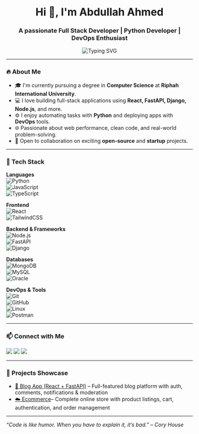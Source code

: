 <h1 align="center">Hi 👋, I'm Abdullah Ahmed</h1>
<h3 align="center">A passionate Full Stack Developer | Python Developer | DevOps Enthusiast</h3>

<p align="center">
  <img src="https://readme-typing-svg.herokuapp.com?font=Fira+Code&duration=3000&pause=1000&center=true&vCenter=true&width=435&lines=Full+Stack+Web+Developer;Python+%7C+FastAPI+%7C+Django;React+%7C+Node+%7C+MongoDB+%7C+MySQL;DevOps+%7C+Automation+%7C+Problem+Solver" alt="Typing SVG" />
</p>

---

### 🔥 About Me

- 🎓 I'm currently pursuing a degree in **Computer Science** at **Riphah International University**.
- 💻 I love building full-stack applications using **React, FastAPI, Django, Node.js**, and more.
- ⚙️ I enjoy automating tasks with **Python** and deploying apps with **DevOps** tools.
- 🌐 Passionate about web performance, clean code, and real-world problem-solving.
- 🤝 Open to collaboration on exciting **open-source** and **startup** projects.

---

### 💼 Tech Stack

**Languages**  
![Python](https://img.shields.io/badge/-Python-05122A?style=flat&logo=python)  
![JavaScript](https://img.shields.io/badge/-JavaScript-05122A?style=flat&logo=javascript)  
![TypeScript](https://img.shields.io/badge/-TypeScript-05122A?style=flat&logo=typescript)

**Frontend**  
![React](https://img.shields.io/badge/-React-05122A?style=flat&logo=react)  
![TailwindCSS](https://img.shields.io/badge/-TailwindCSS-05122A?style=flat&logo=tailwind-css)

**Backend & Frameworks**  
![Node.js](https://img.shields.io/badge/-Node.js-05122A?style=flat&logo=node.js)  
![FastAPI](https://img.shields.io/badge/-FastAPI-05122A?style=flat&logo=fastapi)  
![Django](https://img.shields.io/badge/-Django-05122A?style=flat&logo=django)

**Databases**  
![MongoDB](https://img.shields.io/badge/-MongoDB-05122A?style=flat&logo=mongodb)  
![MySQL](https://img.shields.io/badge/-MySQL-05122A?style=flat&logo=mysql)  
![Oracle](https://img.shields.io/badge/-Oracle-05122A?style=flat&logo=oracle)

**DevOps & Tools**  
![Git](https://img.shields.io/badge/-Git-05122A?style=flat&logo=git)  
![GitHub](https://img.shields.io/badge/-GitHub-05122A?style=flat&logo=github)  
![Linux](https://img.shields.io/badge/-Linux-05122A?style=flat&logo=linux)  
![Postman](https://img.shields.io/badge/-Postman-05122A?style=flat&logo=postman)

---

### 📫 Connect with Me

<p>
  <a href="mailto:abdullahahmed.dev@gmail.com"><img src="https://img.shields.io/badge/-Email-05122A?style=flat&logo=gmail" /></a>
  <a href="https://www.linkedin.com/in/abdullahahmeddev"><img src="https://img.shields.io/badge/-LinkedIn-05122A?style=flat&logo=linkedin" /></a>
  <a href="https://github.com/AbdullahAhmedDev"><img src="https://img.shields.io/badge/-GitHub-05122A?style=flat&logo=github" /></a>
</p>

---

### 🚀 Projects Showcase

- [🔗 Blog App (React + FastAPI)](https://github.com/ABDULLAHAHMED1575/blog) – Full-featured blog platform with auth, comments, notifications & moderation
- [☁️ Ecommerce](https://github.com/ABDULLAHAHMED1575/ecommerce)– Complete online store with product listings, cart, authentication, and order management

---

*“Code is like humor. When you have to explain it, it’s bad.” – Cory House*

